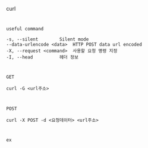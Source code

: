 curl
#
`useful command`
```
-s, --silent        Silent mode
--data-urlencode <data>  HTTP POST data url encoded
-X, --request <command>  사용할 요청 명령 지정
-I, --head          헤더 정보
```

#
`GET`
```
curl -G <url주소>
```
#
`POST`
```
curl -X POST -d <요청데이터> <url주소>
```

#
`ex`

